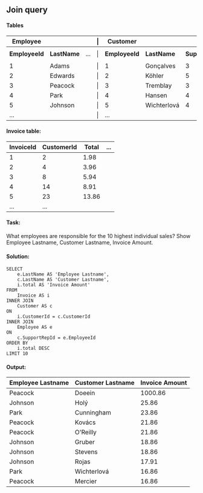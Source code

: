 ## Join query

#### Tables

| Employee       |              |     | &vert; | Customer       |              |                  |     | &vert; | Invoice       |                |           |     |
|----------------|--------------|-----|--------|----------------|--------------|------------------|-----|--------|---------------|----------------|-----------|-----|
|                |              |     |        |                |              |                  |     |        |               |                |           |     |
| **EmployeeId** | **LastName** | ... | &vert; | **EmployeeId** | **LastName** | **SupportRepId** | ... | &vert; | **InvoiceId** | **CustomerId** | **Total** | ... |
|                |              |     |        |                |              |                  |     |        |               |                |           |     |
| 1              | Adams        |     | &vert; | 1              | Gonçalves    | 3                |     | &vert; | 1             | 2              | 1.98      |     |   
| 2              | Edwards      |     | &vert; | 2              | Köhler       | 5                |     | &vert; | 2             | 4              | 3.96      |     |
| 3              | Peacock      |     | &vert; | 3              | Tremblay     | 3                |     | &vert; | 3             | 8              | 5.94      |     |
| 4              | Park         |     | &vert; | 4              | Hansen       | 4                |     | &vert; | 4             | 14             | 8.91      |     |
| 5              | Johnson      |     | &vert; | 5              | Wichterlová  | 4                |     | &vert; | 5             | 23             | 13.86     |     |
| ...            |              |     | &vert; | ...            |              |                  |     | &vert; | ...           |                |           |     |
#### Invoice table:

| InvoiceId | CustomerId | Total | ... |
|-----------|------------|-------|-----|
| 1         | 2          | 1.98  |     |
| 2         | 4          | 3.96  |     |
| 3         | 8          | 5.94  |     |
| 4         | 14         | 8.91  |     |
| 5         | 23         | 13.86 |     |
| ...       | ...        |       |     |

#### Task:

What employees are responsible for the 10 highest individual sales?
Show Employee Lastname, Customer Lastname, Invoice Amount.

#### Solution:
```
SELECT
	e.LastName AS 'Employee Lastname',
	c.LastName AS 'Customer Lastname',
	i.total AS 'Invoice Amount'
FROM
	Invoice AS i
INNER JOIN
	Customer AS c
ON
	i.CustomerId = c.CustomerId
INNER JOIN
	Employee AS e
ON
	c.SupportRepId = e.EmployeeId
ORDER BY
	i.total DESC
LIMIT 10
```

#### Output:

| Employee Lastname | Customer Lastname | Invoice Amount |
|-------------------|-------------------|----------------|
| Peacock           | Doeein            | 1000.86        |
| Johnson           | Holý              | 25.86          |
| Park              | Cunningham        | 23.86          |
| Peacock           | Kovács            | 21.86          |
| Peacock           | O'Reilly          | 21.86          |
| Johnson           | Gruber            | 18.86          |
| Johnson           | Stevens           | 	18.86         |
| Johnson           | Rojas             | 17.91          |
| Park              | Wichterlová       | 	16.86         |
| Peacock           | Mercier           | 16.86          |